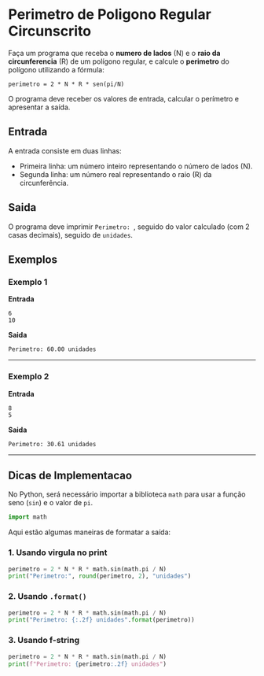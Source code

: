 # Perimetro de Poligono Regular Circunscrito

Faça um programa que receba o **numero de lados** \(N\) e o **raio da circunferencia** \(R\) de um polígono regular, e calcule o **perimetro** do polígono utilizando a fórmula:

    perimetro = 2 * N * R * sen(pi/N)

O programa deve receber os valores de entrada, calcular o perímetro e apresentar a saída.

## Entrada

A entrada consiste em duas linhas:

- Primeira linha: um número inteiro representando o número de lados \(N\).  
- Segunda linha: um número real representando o raio \(R\) da circunferência.  

## Saida

O programa deve imprimir `Perimetro: `, seguido do valor calculado (com 2 casas decimais), seguido de `unidades`.

## Exemplos

### Exemplo 1

**Entrada**
```
6
10
```

**Saida**
```
Perimetro: 60.00 unidades
```

---

### Exemplo 2

**Entrada**
```
8
5
```

**Saida**
```
Perimetro: 30.61 unidades
```

---

## Dicas de Implementacao

No Python, será necessário importar a biblioteca `math` para usar a função seno (`sin`) e o valor de `pi`.
```python
import math
```

Aqui estão algumas maneiras de formatar a saída:

### 1. Usando virgula no print
```python
perimetro = 2 * N * R * math.sin(math.pi / N)
print("Perimetro:", round(perimetro, 2), "unidades")
```

### 2. Usando `.format()`
```python
perimetro = 2 * N * R * math.sin(math.pi / N)
print("Perimetro: {:.2f} unidades".format(perimetro))
```

### 3. Usando f-string
```python
perimetro = 2 * N * R * math.sin(math.pi / N)
print(f"Perimetro: {perimetro:.2f} unidades")
```
